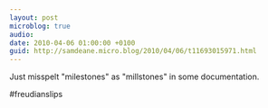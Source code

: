 ```yaml
---
layout: post
microblog: true
audio: 
date: 2010-04-06 01:00:00 +0100
guid: http://samdeane.micro.blog/2010/04/06/t11693015971.html
---
```

Just misspelt "milestones" as "millstones" in some documentation.

#freudianslips
